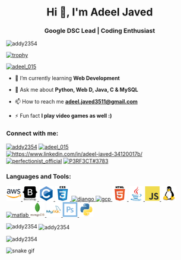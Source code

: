 <h1 align="center">Hi 👋, I'm Adeel Javed</h1>
<h3 align="center">Google DSC Lead | Coding Enthusiast</h3>

<p align="left"> <img src="https://komarev.com/ghpvc/?username=addy2354&label=Profile%20views&color=0e75b6&style=flat" alt="addy2354" /> </p>

[![trophy](https://github-profile-trophy.vercel.app/?username=addy2354&theme=onedark)](https://github.com/addy2354/github-profile-trophy)

<p align="left"> <a href="https://twitter.com/adeel_015" target="blank"><img src="https://img.shields.io/twitter/follow/adeel_015?logo=twitter&style=for-the-badge" alt="adeel_015" /></a> </p>

- 🌱 I’m currently learning **Web Development**

- 💬 Ask me about **Python, Web D, Java, C & MySQL**

- 📫 How to reach me **adeel.javed3511@gmail.com**

- ⚡ Fun fact **I play video games as well :)**

<h3 align="left">Connect with me:</h3>
<p align="left">
<a href="https://codepen.io/addy2354" target="blank"><img align="center" src="https://raw.githubusercontent.com/rahuldkjain/github-profile-readme-generator/master/src/images/icons/Social/codepen.svg" alt="addy2354" height="30" width="40" /></a>
<a href="https://twitter.com/adeel_015" target="blank"><img align="center" src="https://raw.githubusercontent.com/rahuldkjain/github-profile-readme-generator/master/src/images/icons/Social/twitter.svg" alt="adeel_015" height="30" width="40" /></a>
<a href="https://linkedin.com/in/https://www.linkedin.com/in/adeel-javed-34120017b/" target="blank"><img align="center" src="https://raw.githubusercontent.com/rahuldkjain/github-profile-readme-generator/master/src/images/icons/Social/linked-in-alt.svg" alt="https://www.linkedin.com/in/adeel-javed-34120017b/" height="30" width="40" /></a>
<a href="https://www.youtube.com/c/perfectionist_official" target="blank"><img align="center" src="https://raw.githubusercontent.com/rahuldkjain/github-profile-readme-generator/master/src/images/icons/Social/youtube.svg" alt="perfectionist_official" height="30" width="40" /></a>
<a href="https://discord.gg/P3RF3CT#3783" target="blank"><img align="center" src="https://raw.githubusercontent.com/rahuldkjain/github-profile-readme-generator/master/src/images/icons/Social/discord.svg" alt="P3RF3CT#3783" height="30" width="40" /></a>
</p>

<h3 align="left">Languages and Tools:</h3>
<p align="left"> <a href="https://aws.amazon.com" target="_blank" rel="noreferrer"> <img src="https://raw.githubusercontent.com/devicons/devicon/master/icons/amazonwebservices/amazonwebservices-original-wordmark.svg" alt="aws" width="40" height="40"/> </a> <a href="https://getbootstrap.com" target="_blank" rel="noreferrer"> <img src="https://raw.githubusercontent.com/devicons/devicon/master/icons/bootstrap/bootstrap-plain-wordmark.svg" alt="bootstrap" width="40" height="40"/> </a> <a href="https://www.cprogramming.com/" target="_blank" rel="noreferrer"> <img src="https://raw.githubusercontent.com/devicons/devicon/master/icons/c/c-original.svg" alt="c" width="40" height="40"/> </a> <a href="https://www.w3schools.com/css/" target="_blank" rel="noreferrer"> <img src="https://raw.githubusercontent.com/devicons/devicon/master/icons/css3/css3-original-wordmark.svg" alt="css3" width="40" height="40"/> </a> <a href="https://www.djangoproject.com/" target="_blank" rel="noreferrer"> <img src="https://cdn.worldvectorlogo.com/logos/django.svg" alt="django" width="40" height="40"/> </a> <a href="https://cloud.google.com" target="_blank" rel="noreferrer"> <img src="https://www.vectorlogo.zone/logos/google_cloud/google_cloud-icon.svg" alt="gcp" width="40" height="40"/> </a> <a href="https://www.w3.org/html/" target="_blank" rel="noreferrer"> <img src="https://raw.githubusercontent.com/devicons/devicon/master/icons/html5/html5-original-wordmark.svg" alt="html5" width="40" height="40"/> </a> <a href="https://www.java.com" target="_blank" rel="noreferrer"> <img src="https://raw.githubusercontent.com/devicons/devicon/master/icons/java/java-original.svg" alt="java" width="40" height="40"/> </a> <a href="https://developer.mozilla.org/en-US/docs/Web/JavaScript" target="_blank" rel="noreferrer"> <img src="https://raw.githubusercontent.com/devicons/devicon/master/icons/javascript/javascript-original.svg" alt="javascript" width="40" height="40"/> </a> <a href="https://www.linux.org/" target="_blank" rel="noreferrer"> <img src="https://raw.githubusercontent.com/devicons/devicon/master/icons/linux/linux-original.svg" alt="linux" width="40" height="40"/> </a> <a href="https://www.mathworks.com/" target="_blank" rel="noreferrer"> <img src="https://upload.wikimedia.org/wikipedia/commons/2/21/Matlab_Logo.png" alt="matlab" width="40" height="40"/> </a> <a href="https://www.mongodb.com/" target="_blank" rel="noreferrer"> <img src="https://raw.githubusercontent.com/devicons/devicon/master/icons/mongodb/mongodb-original-wordmark.svg" alt="mongodb" width="40" height="40"/> </a> <a href="https://www.mysql.com/" target="_blank" rel="noreferrer"> <img src="https://raw.githubusercontent.com/devicons/devicon/master/icons/mysql/mysql-original-wordmark.svg" alt="mysql" width="40" height="40"/> </a> <a href="https://www.photoshop.com/en" target="_blank" rel="noreferrer"> <img src="https://raw.githubusercontent.com/devicons/devicon/master/icons/photoshop/photoshop-line.svg" alt="photoshop" width="40" height="40"/> </a> <a href="https://www.python.org" target="_blank" rel="noreferrer"> <img src="https://raw.githubusercontent.com/devicons/devicon/master/icons/python/python-original.svg" alt="python" width="40" height="40"/> </a> </p>

<p><img align="left" src="https://github-readme-stats.vercel.app/api/top-langs?username=addy2354&show_icons=true&locale=en&layout=compact" alt="addy2354" /></p>

<p>&nbsp;<img align="center" src="https://github-readme-stats.vercel.app/api?username=addy2354&show_icons=true&locale=en" alt="addy2354" /></p>

<p><img align="center" src="https://github-readme-streak-stats.herokuapp.com/?user=addy2354&" alt="addy2354" /></p>

![snake gif](https://github.com/addy2354/addy2354/blob/output/github-contribution-grid-snake.svg)
